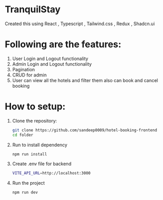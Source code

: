 # TranquilStay

Created this using React , Typescript , Tailwind.css , Redux , Shadcn.ui

# Following are the features:
1. User Login and Logout functionality
2. Admin Login and Logout functionality
3. Pagination
4. CRUD for admin
5. User can view all the hotels and filter them also can book and cancel booking


# How to setup:
1. Clone the repository:
   ```bash
   git clone https://github.com/sandeep0009/hotel-booking-frontend
   cd folder

2. Run to install dependency
   ```bash
   npm run install

3. Create .env file for backend
   ```bash
   VITE_API_URL=http://localhost:3000

4. Run the project
   ```bash
   npm run dev
